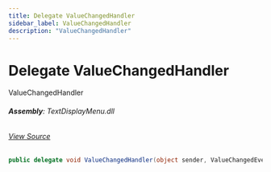 ```yaml
---
title: Delegate ValueChangedHandler
sidebar_label: ValueChangedHandler
description: "ValueChangedHandler"
---
```

# Delegate ValueChangedHandler
ValueChangedHandler

###### **Assembly**: TextDisplayMenu.dll
###### [View Source](https://github.com/WildernessLabs/Meadow.Foundation.git/blob/develop/Source/Meadow.Foundation.Libraries_and_Frameworks/Displays.TextDisplayMenu/Driver/EventHandlers.cs#L63)
```csharp title="Declaration"
public delegate void ValueChangedHandler(object sender, ValueChangedEventArgs e)
```
